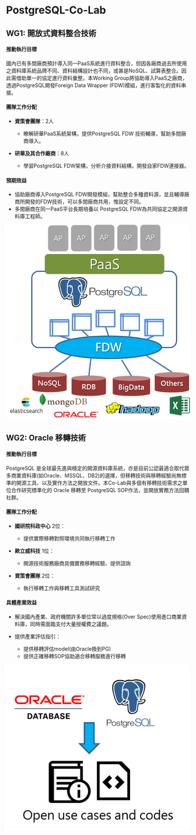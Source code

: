 # PostgreSQL-Co-Lab

## WG1: 開放式資料整合技術

#### 推動執行目標
國內已有多間廠商預計導入同一PaaS系統進行資料整合，但因各廠商過去所使用之資料庫系統品牌不同、資料結構設計也不同，或甚是NoSQL、試算表整合。因此需借助單一的協定進行資料彙整。本Working Group將協助導入PaaS之廠商，透過PostgreSQL開發Foreign Data Wrapper (FDW)模組，進行客製化的資料串接。

#### 團隊工作分配

* <b>資策會團隊</b>：2人
  * 瞭解研華PaaS系統架構，提供PostgreSQL FDW 技術輔導，幫助多間廠商導入。
  
* <b>研華及其合作廠商</b>：8人
  * 學習PostgreSQL FDW架構，分析介接資料結構，開發自家FDW連接器。

#### 預期效益
* 協助廠商導入PostgreSQL FDW開發模組，幫助整合多種資料源，並且輔導廠商所開發的FDW技術，可以多間廠商共用，惟設定不同。
* 多間廠商在同一PaaS平台長期培養以 PostgreSQL FDW為共同協定之開源資料庫工程師。

<p align="center">
  <img src="https://github.com/twoss-io/PostgreSQL-Co-Lab/blob/master/img/postgresql_intro1.png">
</p>

## WG2: Oracle 移轉技術  

#### 推動執行目標
PostgreSQL 是全球最先進與穩定的開源資料庫系統，亦是目前公認最適合取代眾多商業資料庫(如Oracle、MSSQL、DB2)的選擇，但移轉技術與移轉經驗尚無標準的開源工具、以及實作方法之開放文件。本Co-Lab與多個有移轉技術需求之單位合作研究標準化的 Oracle 移轉至 PostgreSQL SOP作法，並開放實務方法回饋社群。

#### 團隊工作分配

* <b>國研院科政中心</b> 2位：
  * 提供實際移轉對照環境共同執行移轉工作
  
* <b>歐立威科技</b> 1位：
  * 開源技術服務廠商具備實務移轉經驗、提供諮詢
  
* <b>資策會團隊</b> 2位：
  * 執行移轉工作與移轉工具測試研究

#### 具體產業效益
* 解決國內產業、政府機關許多單位常以過度規格(Over Spec)使用進口商業資料庫，同時需面臨支付大量授權費之議題。

* 提供產業評估指引：
  * 提供移轉評估model(由Oracle換到PG)
  * 提供正確移轉SOP協助適合移轉服務進行移轉 


<p align="center">
  <img src="https://github.com/twoss-io/PostgreSQL-Co-Lab/blob/master/img/postgresql_intro2.png">
</p>

